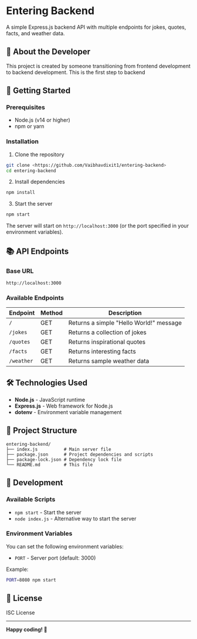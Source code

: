 # Entering Backend

A simple Express.js backend API with multiple endpoints for jokes, quotes, facts, and weather data.

## 🎯 About the Developer

This project is created by someone transitioning from frontend development to backend development. This is the first step to backend 

## 🚀 Getting Started

### Prerequisites
- Node.js (v14 or higher)
- npm or yarn

### Installation

1. Clone the repository
```bash
git clone <https://github.com/Vaibhavdixit1/entering-backend>
cd entering-backend
```

2. Install dependencies
```bash
npm install
```

3. Start the server
```bash
npm start
```

The server will start on `http://localhost:3000` (or the port specified in your environment variables).

## 📚 API Endpoints

### Base URL
```
http://localhost:3000
```

### Available Endpoints

| Endpoint | Method | Description |
|----------|--------|-------------|
| `/` | GET | Returns a simple "Hello World!" message |
| `/jokes` | GET | Returns a collection of jokes |
| `/quotes` | GET | Returns inspirational quotes |
| `/facts` | GET | Returns interesting facts |
| `/weather` | GET | Returns sample weather data |

## 🛠️ Technologies Used

- **Node.js** - JavaScript runtime
- **Express.js** - Web framework for Node.js
- **dotenv** - Environment variable management

## 📁 Project Structure

```
entering-backend/
├── index.js          # Main server file
├── package.json      # Project dependencies and scripts
├── package-lock.json # Dependency lock file
└── README.md         # This file
```

## 🔧 Development

### Available Scripts

- `npm start` - Start the server
- `node index.js` - Alternative way to start the server

### Environment Variables

You can set the following environment variables:

- `PORT` - Server port (default: 3000)

Example:
```bash
PORT=8080 npm start
```

## 📝 License

ISC License

---

**Happy coding! 🎉**

